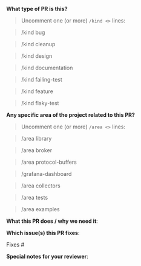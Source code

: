 <!--  Thanks for sending a pull request!  Here are some tips for you:

1. If this is your first time, please read our contributor guidelines in the [CONTRIBUTING.md](https://github.com/khulnasoft/khulnasoft/blob/dev/CONTRIBUTING.md) file in the Khulnasoft repository.
2. Please label this pull request according to what type of issue you are addressing.
3. Please add a release note!
4. If the PR is unfinished while opening it specify a wip in the title before the actual title, for example, "wip: my awesome feature"
-->

**What type of PR is this?**

> Uncomment one (or more) `/kind <>` lines:

> /kind bug

> /kind cleanup

> /kind design

> /kind documentation

> /kind failing-test

> /kind feature

> /kind flaky-test

**Any specific area of the project related to this PR?**

> Uncomment one (or more) `/area <>` lines:

> /area library

> /area broker

> /area protocol-buffers

> /grafana-dashboard

> /area collectors

> /area tests

> /area examples

**What this PR does / why we need it**:

**Which issue(s) this PR fixes**:

<!--
Automatically closes linked issue when PR is merged.
Usage: `Fixes #<issue number>`, or `Fixes (paste link of issue)`.
If PR is `kind/failing-tests` or `kind/flaky-test`, please post the related issues/tests in a comment and do not use `Fixes`.
-->

Fixes #

**Special notes for your reviewer**:
